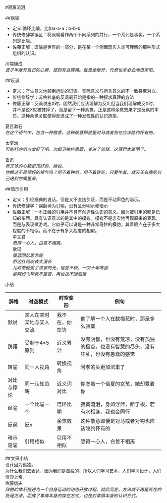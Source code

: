 #寂寞流泪  

##讽喻  
 * 定义:循环比喻，比如a-a-a；b-b-b
 * 传统修辞学误区：将讽喻看作两个不同系列的并行，一个系列是事实，一个系列是比喻。  
 * 佐藤正解：讽喻是世界的一部分，是在某一个侧面现实人类可理解的那种形式组织的认识。  

川端康成  
*波子半敞开自己的心扉，感到有点踌躇。就是全敞开，竹原也未必会闯进来吧。*  

##反讽  
 * 定义：产生意义地颠倒运动的词语。实际意义与所言意义的不一致甚至对立。  
 * 传统修辞学：苏格拉底的反讽最开始是指的一种探求真理的方法  
 * 佐藤正解：反讽说出X时，固然我们应该理解为反X,但当我们理解成反X时，并不是说X就被抹掉了，而是留下一种余觉。正是这种余觉效果才是反讽的本质。这种余觉关联使得反讽成了一种发现性的认识造型。  

夏目漱石  
*在这个语气中，包含一种敬意，这种敬意即使是对马或者狗也应该隐约怀有的。*    

太宰治  
*可能打的地方太好了吧。次郎卫被控重罪，关进了监狱。这惩罚太高明了。*    

鲁迅  
*老天爷的心肠是顶好的，她说。*  
*你瞧这不是顶好的福气吗？用不着种地，用不着砍柴，只要坐着，就天天有鹿奶自己送到你嘴里来。*  

##暗示引用  
 * 定义：引经据典的说话，但是又不直接引证，而是不动声色的暗示。     
 * 传统修辞学：误翻译为引喻，没有区分明示和暗示    
 * 佐藤正解：一本正经的引用并不具有创造性认识的意义。因为被引用的都是已知的东西。具有认识意义的是其中的模拟。模拟不是忠实地再现原来的表现，而是与表现做游戏。它似乎可以说是一种非常奇妙的模仿，其着眼点在于多大程度的不相似，而不在于有多大程度的相似。  
卓文君  
*愿得一心人，白首不相离。*    
歌词  
*暖酒回忆思念瘦*  
*桥边红药叹夜太漫长*  
*儿时凿壁偷了谁家的光，宿昔不梳，一哭十年寒窗*  
*柳絮纷飞毕竟不是雪，再也找不回感觉*  

小结  

辞格 | 时空模式 | 时空变形 | 例句 |
---|---|---|---|
默说 | 某人在某时某地与某人交流 | 我不在，你在等 | 他了解一个人在数梅花时，那是多么寂寞 |
踌躇 | 受制于4*5原则 | 近义累计 | 没有阴郁，也没有荒凉，没有孤独的极点，也没有智慧的尽头，没有狂乱，也没有愚蠢的感觉 |
转喻 | 同一人视角 | 转换视角 | 阿孝的头更加沉重了 |
对比与悖论 | 同一认知范畴 | 近义词对比 | 你恋着一个信夏的女孩，她却爱着你 |
讽喻 | 一个比喻一个 | 连环比喻 | 寂寞流泪，身如浮萍，断了根，若有水相逢，我也会同行 |
反讽 | 反x | 余觉效果 | 这种敬意即使是对马或者对钩也应该隐约怀有的 |
暗示隐喻 | 引用相似 | 引用不相似 | 愿得一心人，白首不相离 |

##文采小结  
设计因为孤独。  
为什么我们去表达，因为我们是孤独的，所以人们学习艺术，人们学习设计，人们信仰上帝。  
佐藤信夫  
*辞格的体系描述为一个自身运动的动态开放过程。就此而言，方法就不再是外在的处理方法，而成了事情本身的存在方式，也是对事情本身的认识方式。*  

